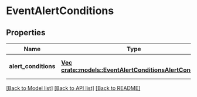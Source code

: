 # EventAlertConditions

## Properties
Name | Type | Description | Notes
------------ | ------------- | ------------- | -------------
**alert_conditions** | [**Vec <crate::models::EventAlertConditionsAlertCondition>**](EventAlertConditionsAlert-Condition.md) |  | [optional] [default to null]

[[Back to Model list]](../README.md#documentation-for-models) [[Back to API list]](../README.md#documentation-for-api-endpoints) [[Back to README]](../README.md)


